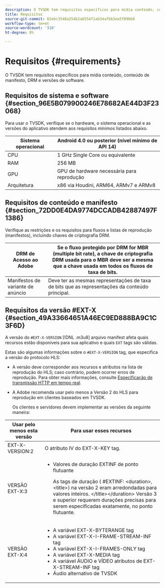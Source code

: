 ```yaml
---
description: O TVSDK tem requisitos específicos para mídia conteúdo, conteúdo de manifesto, DRM e versões de software.
title: Requisitos
source-git-commit: 02ebc3548a254b2a6554f1ab34afbb3ea5f09bb8
workflow-type: tm+mt
source-wordcount: '310'
ht-degree: 0%

---
```


# Requisitos {#requirements}

O TVSDK tem requisitos específicos para mídia conteúdo, conteúdo de manifesto, DRM e versões de software.

## Requisitos de sistema e software {#section_96E5B079900246E78682AE44D3F23068}

Para usar o TVSDK, verifique se o hardware, o sistema operacional e as versões do aplicativo atendem aos requisitos mínimos listados abaixo.

| Sistema operacional | Android 4.0 ou posterior (nível mínimo de API 14) |
|---|---|
| CPU | 1 GHz Single Core ou equivalente |
| RAM | 256 MB |
| GPU | GPU de hardware necessária para reprodução |
| Arquitetura | x86 via Houdini, ARM64, ARMv7 e ARMv8 |

## Requisitos de conteúdo e manifesto {#section_72DD0E4DA9774DCCADB42887497F1386}

Verifique as restrições e os requisitos para fluxos e listas de reprodução (manifestos), incluindo chaves de criptografia DRM.

| DRM de Acesso ao Adobe | Se o fluxo protegido por DRM for MBR (multiple bit rate), a chave de criptografia DRM usada para o MBR deve ser a mesma que a chave usada em todos os fluxos de taxa de bits. |
|---|---|
| Manifestos de variante de anúncio | Deve ter as mesmas representações de taxa de bits que as representações da conteúdo principal. |

## Requisitos da versão #EXT-X {#section_49A33664651A46EC9ED888BA9C1C3F6D}

A versão do `#EXT-X-VERSION` [!DNL .m3u8] arquivo manifest afeta quais recursos estão disponíveis para sua aplicativo e quais `EXT` tags são válidas.

Estas são algumas informações sobre o `#EXT-X-VERSION` tag, que especifica a versão do protocolo HLS:

* A versão deve corresponder aos recursos e atributos na lista de reprodução do HLS; caso contrário, podem ocorrer erros de reprodução. Para obter mais informações, consulte [Especificação de transmissão HTTP em tempo real](https://datatracker.ietf.org/doc/draft-pantos-http-live-streaming/?include_text=1).
* A Adobe recomenda usar pelo menos a Versão 2 do HLS para reprodução em clientes baseados em TVSDK.

  Os clientes e servidores devem implementar as versões da seguinte maneira:

<table frame="all" colsep="1" rowsep="1" id="table_62EB98EDD9DE49EC84CB1C7D59BC40E6"> 
 <thead> 
  <tr rowsep="1"> 
   <th colname="1" class="entry"> Usar pelo menos esta versão </th> 
   <th colname="2" class="entry"> Para usar esses recursos </th> 
  </tr> 
 </thead>
 <tbody> 
  <tr rowsep="1"> 
   <td colname="1"> <span class="codeph"> EXT-X-VERSION:2 </span> </td> 
   <td colname="2"> O atributo IV do <span class="codeph"> EXT-X-KEY </span> tag. </td> 
  </tr> 
  <tr rowsep="1"> 
   <td colname="1"> <span class="codeph"> VERSÃO EXT-X:3 </span> </td> 
   <td colname="2"> 
    <ul id="ul_C9500D3F934848639C204BF248F139FF"> 
     <li id="li_535A7E3FABCB46FE872A7EA5DE2A1784">Valores de duração EXTINF </span> de ponto <span class="codeph"> flutuante <p>As tags de duração ( <span class="codeph"> #EXTINF: </span>&lt;duration&gt;,&lt;title&gt;) na versão 2 eram arredondadas para valores inteiros. &lt;/title&gt;&lt;/duration&gt; Versão 3 e superior requerem durações precisas para serem especificadas exatamente, no ponto flutuante. </p> </li> 
    </ul> </td> 
  </tr> 
  <tr rowsep="0"> 
   <td colname="1"> <span class="codeph"> VERSÃO EXT-X:4 </span> </td> 
   <td colname="2"> 
    <ul id="ul_3355A6CBBE2141DDB92660BB4B604D70"> 
     <li id="li_5E73D41AF6DC4CEE88D6C029FFCFC350">A variável <span class="codeph"> EXT-X-BYTERANGE </span> tag </li> 
     <li id="li_BF5141F516F749E5890860D487EB5287">A variável <span class="codeph"> EXT-X-I-FRAME-STREAM-INF </span> tag </li> 
     <li id="li_E0D399A13812499B94107CDE62998EE9">A variável <span class="codeph"> EXT-X-I-FRAMES-ONLY </span> tag </li> 
     <li id="li_A7783AFF99854EFBBAECD2967E4CBF2B">A variável <span class="codeph"> EXT-X-MEDIA </span> tag </li> 
     <li id="li_15AE652F33C1454AA90DDC65E7D6C2FD">A variável <span class="codeph"> ÁUDIO </span> e <span class="codeph"> VÍDEO </span> atributos de <span class="codeph"> EXT-X-STREAM-INF </span> tag </li> 
     <li id="li_DB2A7847D5884F6E91FD9E78101FBCA5">Áudio alternativo de TVSDK </li> 
    </ul> </td> 
  </tr> 
 </tbody> 
</table>
